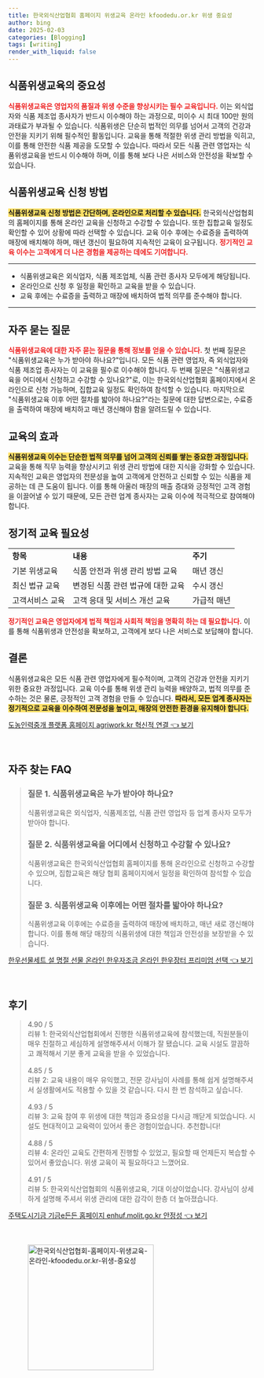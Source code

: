 ```yaml
---
title: 한국외식산업협회 홈페이지 위생교육 온라인 kfoodedu.or.kr 위생 중요성
author: bing
date: 2025-02-03
categories: [Blogging]
tags: [writing]
render_with_liquid: false
---
```



<h2 id='식품위생교육의_중요성'>식품위생교육의 중요성</h2>

<p><b><span style="color: #ee2323;">식품위생교육은 영업자의 품질과 위생 수준을 향상시키는 필수 교육입니다.</span></b> 이는 외식업자와 식품 제조업 종사자가 반드시 이수해야 하는 과정으로, 미이수 시 최대 100만 원의 과태료가 부과될 수 있습니다. 식품위생은 단순히 법적인 의무를 넘어서 고객의 건강과 안전을 지키기 위해 필수적인 활동입니다. 교육을 통해 적절한 위생 관리 방법을 익히고, 이를 통해 안전한 식품 제공을 도모할 수 있습니다. 따라서 모든 식품 관련 영업자는 식품위생교육을 반드시 이수해야 하며, 이를 통해 보다 나은 서비스와 안전성을 확보할 수 있습니다.</p>

<h2 id='식품위생교육_신청_방법'>식품위생교육 신청 방법</h2>

<p><b><span style="background-color: #ffe066;">식품위생교육 신청 방법은 간단하며, 온라인으로 처리할 수 있습니다.</span></b> 한국외식산업협회의 홈페이지를 통해 온라인 교육을 신청하고 수강할 수 있습니다. 또한 집합교육 일정도 확인할 수 있어 상황에 따라 선택할 수 있습니다. 교육 이수 후에는 수료증을 출력하여 매장에 배치해야 하며, 매년 갱신이 필요하여 지속적인 교육이 요구됩니다. <b><span style="color: #ee2323;">정기적인 교육 이수는 고객에게 더 나은 경험을 제공하는 데에도 기여합니다.</span></b></p>

<hr />

<ul>
    <li>식품위생교육은 외식업자, 식품 제조업체, 식품 관련 종사자 모두에게 해당됩니다.</li>
    <li>온라인으로 신청 후 일정을 확인하고 교육을 받을 수 있습니다.</li>
    <li>교육 후에는 수료증을 출력하고 매장에 배치하여 법적 의무를 준수해야 합니다.</li>
</ul>

<hr />

<h2 id='자주_묻는_질문'>자주 묻는 질문</h2>

<p><b><span style="color: #ee2323;">식품위생교육에 대한 자주 묻는 질문을 통해 정보를 얻을 수 있습니다.</span></b> 첫 번째 질문은 "식품위생교육은 누가 받아야 하나요?"입니다. 모든 식품 관련 영업자, 즉 외식업자와 식품 제조업 종사자는 이 교육을 필수로 이수해야 합니다. 두 번째 질문은 "식품위생교육을 어디에서 신청하고 수강할 수 있나요?"로, 이는 한국외식산업협회 홈페이지에서 온라인으로 신청 가능하며, 집합교육 일정도 확인하여 참석할 수 있습니다. 마지막으로 "식품위생교육 이후 어떤 절차를 밟아야 하나요?"라는 질문에 대한 답변으로는, 수료증을 출력하여 매장에 배치하고 매년 갱신해야 함을 알려드릴 수 있습니다.</p>

<h2 id='교육의_효과'>교육의 효과</h2>

<p><b><span style="background-color: #ffe066;">식품위생교육 이수는 단순한 법적 의무를 넘어 고객의 신뢰를 쌓는 중요한 과정입니다.</span></b> 교육을 통해 직무 능력을 향상시키고 위생 관리 방법에 대한 지식을 강화할 수 있습니다. 지속적인 교육은 영업자의 전문성을 높여 고객에게 안전하고 신뢰할 수 있는 식품을 제공하는 데 큰 도움이 됩니다. 이를 통해 아울러 매장의 매출 증대와 긍정적인 고객 경험을 이끌어낼 수 있기 때문에, 모든 관련 업계 종사자는 교육 이수에 적극적으로 참여해야 합니다.</p>

<h2 id='정기적_교육_필요성'>정기적 교육 필요성</h2>

<table>
    <tr>
        <td><b>항목</b></td>
        <td><b>내용</b></td>
        <td><b>주기</b></td>
    </tr>
    <tr>
        <td>기본 위생교육</td>
        <td>식품 안전과 위생 관리 방법 교육</td>
        <td>매년 갱신</td>
    </tr>
    <tr>
        <td>최신 법규 교육</td>
        <td>변경된 식품 관련 법규에 대한 교육</td>
        <td>수시 갱신</td>
    </tr>
    <tr>
        <td>고객서비스 교육</td>
        <td>고객 응대 및 서비스 개선 교육</td>
        <td>가급적 매년</td>
    </tr>
</table>

<p><b><span style="color: #ee2323;">정기적인 교육은 영업자에게 법적 책임과 사회적 책임을 명확히 하는 데 필요합니다.</span></b> 이를 통해 식품위생과 안전성을 확보하고, 고객에게 보다 나은 서비스로 보답해야 합니다.</p>

<h2 id='결론'>결론</h2>

<p>식품위생교육은 모든 식품 관련 영업자에게 필수적이며, 고객의 건강과 안전을 지키기 위한 중요한 과정입니다. 교육 이수를 통해 위생 관리 능력을 배양하고, 법적 의무를 준수하는 것은 물론, 긍정적인 고객 경험을 만들 수 있습니다. <b><span style="background-color: #ffe066;">따라서, 모든 업계 종사자는 정기적으로 교육을 이수하여 전문성을 높이고, 매장의 안전한 환경을 유지해야 합니다.</span></b></p>


<p><a class="click-button" title="도농인력중개 플랫폼 홈페이지 agriwork.kr 혁신적 연결" href="https://somered.github.io/posts/%EB%8F%84%EB%86%8D%EC%9D%B8%EB%A0%A5%EC%A4%91%EA%B0%9C-%ED%94%8C%EB%9E%AB%ED%8F%BC-%ED%99%88%ED%8E%98%EC%9D%B4%EC%A7%80-agriwork.kr-%ED%98%81%EC%8B%A0%EC%A0%81-%EC%97%B0%EA%B2%B0/" rel="dofollow">도농인력중개 플랫폼 홈페이지 agriwork.kr 혁신적 연결 👈 보기</a></p><br>
<h2 id='자주_찾는_FAQ'>자주 찾는 FAQ</h2>
<div itemscope="" itemtype="https://schema.org/FAQPage"> 
<blockquote> 
<div itemscope="" itemprop="mainEntity" itemtype="https://schema.org/Question"> 
<h3 itemprop="name">질문 1. 식품위생교육은 누가 받아야 하나요?</h3> 
<div itemscope="" itemprop="acceptedAnswer" itemtype="https://schema.org/Answer"> 
<span itemprop="text"> 
<p>식품위생교육은 외식업자, 식품제조업, 식품 관련 영업자 등 업계 종사자 모두가 받아야 합니다.</p> 
</span> </div> </div> 

<div itemscope="" itemprop="mainEntity" itemtype="https://schema.org/Question"> 
<h3 itemprop="name">질문 2. 식품위생교육을 어디에서 신청하고 수강할 수 있나요?</h3> 
<div itemscope="" itemprop="acceptedAnswer" itemtype="https://schema.org/Answer"> 
<span itemprop="text"> 
<p>식품위생교육은 한국외식산업협회 홈페이지를 통해 온라인으로 신청하고 수강할 수 있으며, 집합교육은 해당 협회 홈페이지에서 일정을 확인하여 참석할 수 있습니다.</p> 
</span> </div> </div> 

<div itemscope="" itemprop="mainEntity" itemtype="https://schema.org/Question"> 
<h3 itemprop="name">질문 3. 식품위생교육 이후에는 어떤 절차를 밟아야 하나요?</h3> 
<div itemscope="" itemprop="acceptedAnswer" itemtype="https://schema.org/Answer"> 
<span itemprop="text"> 
<p>식품위생교육 이후에는 수료증을 출력하여 매장에 배치하고, 매년 새로 갱신해야 합니다. 이를 통해 해당 매장의 식품위생에 대한 책임과 안전성을 보장받을 수 있습니다.</p> 
</span> </div> </div> 

<p></blockquote> 
</div></p>
<p><a class="click-button" title="한우선물세트 설 명절 선물 온라인 한우자조금 온라인 한우장터 프리미엄 선택" href="https://somered.github.io/posts/%ED%95%9C%EC%9A%B0%EC%84%A0%EB%AC%BC%EC%84%B8%ED%8A%B8-%EC%84%A4-%EB%AA%85%EC%A0%88-%EC%84%A0%EB%AC%BC-%EC%98%A8%EB%9D%BC%EC%9D%B8-%ED%95%9C%EC%9A%B0%EC%9E%90%EC%A1%B0%EA%B8%88-%EC%98%A8%EB%9D%BC%EC%9D%B8-%ED%95%9C%EC%9A%B0%EC%9E%A5%ED%84%B0-%ED%94%84%EB%A6%AC%EB%AF%B8%EC%97%84-%EC%84%A0%ED%83%9D/" rel="dofollow">한우선물세트 설 명절 선물 온라인 한우자조금 온라인 한우장터 프리미엄 선택 👈 보기</a></p><br>
<h2 id='후기'>후기</h2>
<div itemscope itemtype="https://schema.org/Product">
  <blockquote>
  <div itemprop="review" itemscope itemtype="https://schema.org/Review">
      <div itemprop="reviewRating" itemscope itemtype="https://schema.org/Rating"> <span itemprop="ratingValue">4.90</span> / <span itemprop="bestRating">5</span> </div>
      <span itemprop="reviewBody">리뷰 1: 한국외식산업협회에서 진행한 식품위생교육에 참석했는데, 직원분들이 매우 친절하고 세심하게 설명해주셔서 이해가 잘 됐습니다. 교육 시설도 깔끔하고 쾌적해서 기분 좋게 교육을 받을 수 있었습니다.</span>
  </div>
  <br>
  <div itemprop="review" itemscope itemtype="https://schema.org/Review">
      <div itemprop="reviewRating" itemscope itemtype="https://schema.org/Rating"> <span itemprop="ratingValue">4.85</span> / <span itemprop="bestRating">5</span> </div>
      <span itemprop="reviewBody">리뷰 2: 교육 내용이 매우 유익했고, 전문 강사님이 사례를 통해 쉽게 설명해주셔서 실생활에서도 적용할 수 있을 것 같습니다. 다시 한 번 참석하고 싶습니다.</span>
  </div>
  <br>
  <div itemprop="review" itemscope itemtype="https://schema.org/Review">
      <div itemprop="reviewRating" itemscope itemtype="https://schema.org/Rating"> <span itemprop="ratingValue">4.93</span> / <span itemprop="bestRating">5</span> </div>
      <span itemprop="reviewBody">리뷰 3: 교육 참여 후 위생에 대한 책임과 중요성을 다시금 깨닫게 되었습니다. 시설도 현대적이고 교육력이 있어서 좋은 경험이었습니다. 추천합니다!</span>
  </div>
  <br>
  <div itemprop="review" itemscope itemtype="https://schema.org/Review">
      <div itemprop="reviewRating" itemscope itemtype="https://schema.org/Rating"> <span itemprop="ratingValue">4.88</span> / <span itemprop="bestRating">5</span> </div>
      <span itemprop="reviewBody">리뷰 4: 온라인 교육도 간편하게 진행할 수 있었고, 필요할 때 언제든지 복습할 수 있어서 좋았습니다. 위생 교육이 꼭 필요하다고 느꼈어요.</span>
  </div>
  <br>
  <div itemprop="review" itemscope itemtype="https://schema.org/Review">
      <div itemprop="reviewRating" itemscope itemtype="https://schema.org/Rating"> <span itemprop="ratingValue">4.91</span> / <span itemprop="bestRating">5</span> </div>
      <span itemprop="reviewBody">리뷰 5: 한국외식산업협회의 식품위생교육, 기대 이상이었습니다. 강사님이 상세하게 설명해 주셔서 위생 관리에 대한 감각이 한층 더 높아졌습니다.</span>
  </div>
  </blockquote>
</div>
<p><a class="click-button" title="주택도시기금 기금e든든 홈페이지 enhuf.molit.go.kr 안정성" href="https://somered.github.io/posts/%EC%A3%BC%ED%83%9D%EB%8F%84%EC%8B%9C%EA%B8%B0%EA%B8%88-%EA%B8%B0%EA%B8%88e%EB%93%A0%EB%93%A0-%ED%99%88%ED%8E%98%EC%9D%B4%EC%A7%80-enhuf.molit.go.kr-%EC%95%88%EC%A0%95%EC%84%B1/" rel="dofollow">주택도시기금 기금e든든 홈페이지 enhuf.molit.go.kr 안정성 👈 보기</a></p><br>
<figure class="image"><img src="https://somered.github.io/assets/img/thumbnail/한국외식산업협회-홈페이지-위생교육-온라인-kfoodedu.or.kr-위생-중요성.webp" alt="한국외식산업협회-홈페이지-위생교육-온라인-kfoodedu.or.kr-위생-중요성" width="256" height="256"></figure>